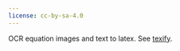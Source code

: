 ```yaml
---
license: cc-by-sa-4.0
---
```


OCR equation images and text to latex.  See [texify](https://github.com/VikParuchuri/texify).